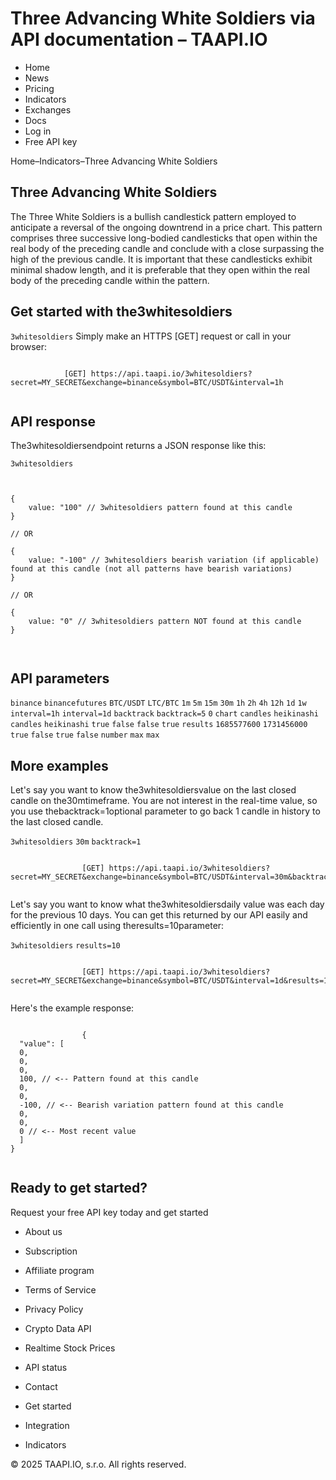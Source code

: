 # Three Advancing White Soldiers via API documentation – TAAPI.IO

- Home
- News
- Pricing
- Indicators
- Exchanges
- Docs
- Log in
- Free API key

Home–Indicators–Three Advancing White Soldiers


## Three Advancing White Soldiers
The Three White Soldiers is a bullish candlestick pattern employed to anticipate a reversal of the ongoing downtrend in a price chart. This pattern comprises three successive long-bodied candlesticks that open within the real body of the preceding candle and conclude with a close surpassing the high of the previous candle. It is important that these candlesticks exhibit minimal shadow length, and it is preferable that they open within the real body of the preceding candle within the pattern.


## Get started with the3whitesoldiers
`3whitesoldiers` Simply make an HTTPS [GET] request or call in your browser:


```

			[GET] https://api.taapi.io/3whitesoldiers?secret=MY_SECRET&exchange=binance&symbol=BTC/USDT&interval=1h
		
```

## API response
The3whitesoldiersendpoint returns a JSON response like this:

`3whitesoldiers` 
```

			
{
    value: "100" // 3whitesoldiers pattern found at this candle
}
				
// OR

{
    value: "-100" // 3whitesoldiers bearish variation (if applicable) found at this candle (not all patterns have bearish variations)
}
				
// OR
				
{
    value: "0" // 3whitesoldiers pattern NOT found at this candle
}
			
		
```

## API parameters
`binance` `binancefutures` `BTC/USDT` `LTC/BTC` `1m` `5m` `15m` `30m` `1h` `2h` `4h` `12h` `1d` `1w` `interval=1h` `interval=1d` `backtrack` `backtrack=5` `0` `chart` `candles` `heikinashi` `candles` `heikinashi` `true` `false` `false` `true` `results` `1685577600` `1731456000` `true` `false` `true` `false` `number` `max` `max` 
## More examples
Let's say you want to know the3whitesoldiersvalue on the last closed candle on the30mtimeframe. You are not interest in the real-time value, so you use thebacktrack=1optional parameter to go back 1 candle in history to the last closed candle.

`3whitesoldiers` `30m` `backtrack=1` 
```

				[GET] https://api.taapi.io/3whitesoldiers?secret=MY_SECRET&exchange=binance&symbol=BTC/USDT&interval=30m&backtrack=1
			
```
Let's say you want to know what the3whitesoldiersdaily value was each day for the previous 10 days. You can get this returned by our API easily and efficiently in one call using theresults=10parameter:

`3whitesoldiers` `results=10` 
```

				[GET] https://api.taapi.io/3whitesoldiers?secret=MY_SECRET&exchange=binance&symbol=BTC/USDT&interval=1d&results=10
			
```
Here's the example response:


```

				{
  "value": [
  0,
  0,
  0,
  100, // <-- Pattern found at this candle
  0,
  0,
  -100, // <-- Bearish variation pattern found at this candle
  0,
  0,
  0 // <-- Most recent value 
  ]
}
			
```

## Ready to get started?
Request your free API key today and get started

- About us
- Subscription
- Affiliate program
- Terms of Service
- Privacy Policy
- Crypto Data API
- Realtime Stock Prices
- API status
- Contact

- Get started
- Integration
- Indicators

© 2025 TAAPI.IO, s.r.o. All rights reserved.

